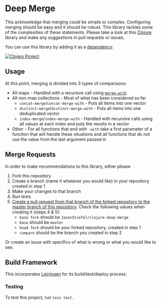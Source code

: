 # Deep Merge

This acknowledge that merging could be simple or complex. Configuring merging should be easy and it should be robust. This library tackles some of the complexities of these statements. Please take a look at this [Clojure](https://clojure.org/) library and make any suggestions in pull requests or issues.

You can use this library by adding it as a [dependency](https://github.com/technomancy/leiningen/blob/stable/doc/TUTORIAL.md#dependencies):

[![Clojars Project](https://img.shields.io/clojars/v/clojure-deep-merge.svg)](https://clojars.org/clojure-deep-merge)

## Usage
At this point, merging is divided into 3 types of comparisons:
* All maps - Handled with a recursive call using [`merge-with`](https://clojuredocs.org/clojure.core/merge-with)
* All non-map collections - Most of what has been considered so far
  * `concat-merge`/`concat-merge-with` - Puts all items into one vector
  * `distinct-merge`/`distinct-merge-with` - Puts all items into one deduplicated vector
  * `index-merge`/`index-merge-with` - Handled with recursive calls using all values at each index and puts the results in a vector
* Other - For all functions that end with `-with` take a first parameter of a function that will handle these situations and all functions that do not use the value from the last argument passed in

## Merge Requests
In order to make recommendations to this library, either please
1. Fork this repository
2. Create a branch (name it whatever you would like) in your repository created in step 1
3. Make your changes to that branch
4. Run tests
5. [Create a pull request from that branch of the forked repository to the master branch of this repository](https://help.github.com/articles/creating-a-pull-request-from-a-fork/). Check the following values when creating it (steps 4 & 5):
   * `base fork` should be `JasonStiefel/clojure-deep-merge`
   * `base` should be `master`
   * `head fork` should be your forked repository, created in step 1
   * `compare` should be the branch you created in step 2
   
Or create an issue with specifics of what is wrong or what you would like to see. 

## Build Framework
This incorporates [Leiningen](https://leiningen.org/) for its build/test/deploy process.
### Testing
To test this project, run `lein test`.
